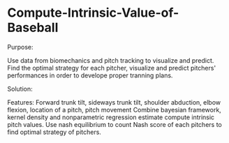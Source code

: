 # Compute-Intrinsic-Value-of-Baseball

Purpose:

Use data from biomechanics and pitch tracking to visualize and predict. Find the optimal strategy for each pitcher, visualize and predict pitchers' performances in order to develope proper tranning plans.

Solution:

Features: Forward trunk tilt, sideways trunk tilt, shoulder abduction, elbow flexion, location of a pitch, pitch movement
Combine bayesian framework, kernel density and nonparametric regression estimate compute intrinsic pitch values.
Use nash equilibrium to count Nash score of each pitchers to find optimal strategy of pitchers.
